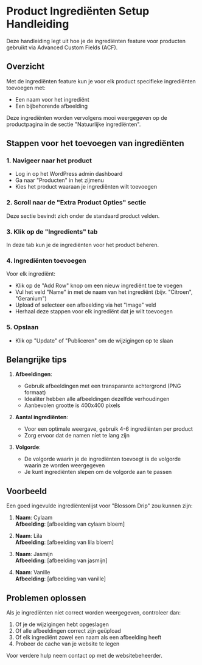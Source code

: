 # Product Ingrediënten Setup Handleiding

Deze handleiding legt uit hoe je de ingrediënten feature voor producten gebruikt via Advanced Custom Fields (ACF).

## Overzicht

Met de ingrediënten feature kun je voor elk product specifieke ingrediënten toevoegen met:
- Een naam voor het ingrediënt
- Een bijbehorende afbeelding

Deze ingrediënten worden vervolgens mooi weergegeven op de productpagina in de sectie "Natuurlijke ingrediënten".

## Stappen voor het toevoegen van ingrediënten

### 1. Navigeer naar het product

- Log in op het WordPress admin dashboard
- Ga naar "Producten" in het zijmenu
- Kies het product waaraan je ingrediënten wilt toevoegen

### 2. Scroll naar de "Extra Product Opties" sectie

Deze sectie bevindt zich onder de standaard product velden.

### 3. Klik op de "Ingredients" tab

In deze tab kun je de ingrediënten voor het product beheren.

### 4. Ingrediënten toevoegen

Voor elk ingrediënt:
- Klik op de "Add Row" knop om een nieuw ingrediënt toe te voegen
- Vul het veld "Name" in met de naam van het ingrediënt (bijv. "Citroen", "Geranium")
- Upload of selecteer een afbeelding via het "Image" veld
- Herhaal deze stappen voor elk ingrediënt dat je wilt toevoegen

### 5. Opslaan

- Klik op "Update" of "Publiceren" om de wijzigingen op te slaan

## Belangrijke tips

1. **Afbeeldingen**: 
   - Gebruik afbeeldingen met een transparante achtergrond (PNG formaat)
   - Idealiter hebben alle afbeeldingen dezelfde verhoudingen
   - Aanbevolen grootte is 400x400 pixels

2. **Aantal ingrediënten**:
   - Voor een optimale weergave, gebruik 4-6 ingrediënten per product
   - Zorg ervoor dat de namen niet te lang zijn

3. **Volgorde**:
   - De volgorde waarin je de ingrediënten toevoegt is de volgorde waarin ze worden weergegeven
   - Je kunt ingrediënten slepen om de volgorde aan te passen

## Voorbeeld

Een goed ingevulde ingrediëntenlijst voor "Blossom Drip" zou kunnen zijn:

1. **Naam**: Cylaam  
   **Afbeelding**: [afbeelding van cylaam bloem]

2. **Naam**: Lila  
   **Afbeelding**: [afbeelding van lila bloem]

3. **Naam**: Jasmijn  
   **Afbeelding**: [afbeelding van jasmijn]

4. **Naam**: Vanille  
   **Afbeelding**: [afbeelding van vanille]

## Problemen oplossen

Als je ingrediënten niet correct worden weergegeven, controleer dan:

1. Of je de wijzigingen hebt opgeslagen
2. Of alle afbeeldingen correct zijn geüpload
3. Of elk ingrediënt zowel een naam als een afbeelding heeft
4. Probeer de cache van je website te legen

Voor verdere hulp neem contact op met de websitebeheerder.
